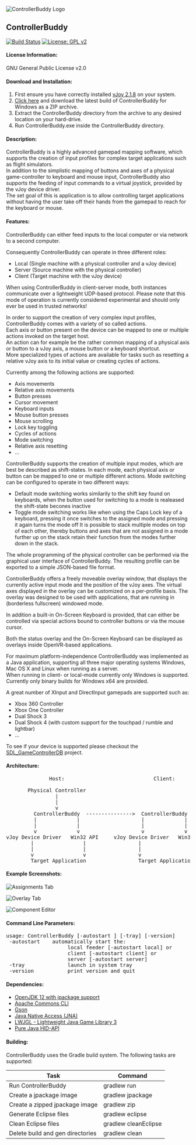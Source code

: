 ![ControllerBuddy Logo](https://github.com/bwRavencl/ControllerBuddy/raw/master/src/main/resources/icon_128.png
"ControllerBuddy")
## ControllerBuddy

[![Build Status](https://travis-ci.org/bwRavencl/ControllerBuddy.svg?branch=master)](https://travis-ci.org/bwRavencl/ControllerBuddy)
[![License: GPL v2](https://img.shields.io/badge/License-GPL%20v2-blue.svg)](https://www.gnu.org/licenses/old-licenses/gpl-2.0.en.html)

#### License Information:
GNU General Public License v2.0

#### Download and Installation:
1. First ensure you have correctly installed [vJoy 2.1.8](http://vjoystick.sourceforge.net) on your system.
2. [Click here](https://github.com/bwRavencl/ControllerBuddy/releases/latest) and download the latest build of ControllerBuddy for Windows as a ZIP archive.
3. Extract the ControllerBuddy directory from the archive to any desired location on your hard-drive.
4. Run ControllerBuddy.exe inside the ControllerBuddy directory.

#### Description:
ControllerBuddy is a highly advanced gamepad mapping software, which supports the creation of input profiles for complex target applications such as flight simulators.  
In addition to the simplistic mapping of buttons and axes of a physical game-controller to keyboard and mouse input, ControllerBuddy also supports the feeding of input commands to a virtual joystick, provided by the vJoy device driver.  
The set goal of this is application is to allow controlling target applications without having the user take off their hands from the gamepad to reach for the keyboard or mouse.

#### Features:
ControllerBuddy can either feed inputs to the local computer or via network to a second computer.

Consequently ControllerBuddy can operate in three different roles:
- Local (Single machine with a physical controller and a vJoy device)
- Server (Source machine with the physical controller)
- Client (Target machine with the vJoy device)

When using ControllerBuddy in client-server mode, both instances communicate over a lightweight UDP-based protocol.
Please note that this mode of operation is currently considered experimental and should only ever be used in trusted networks!

In order to support the creation of very complex input profiles, ControllerBuddy comes with a variety of so called actions.  
Each axis or button present on the device can be mapped to one or multiple actions invoked on the target host.  
An action can for example be the rather common mapping of a physical axis or button to a vJoy axis, a mouse button or a keyboard shortcut.  
More specialized types of actions are available for tasks such as resetting a relative vJoy axis to its initial value or creating cycles of actions.

Currently among the following actions are supported:
- Axis movements
- Relative axis movements
- Button presses
- Cursor movement
- Keyboard inputs
- Mouse button presses
- Mouse scrolling
- Lock key toggling
- Cycles of actions
- Mode switching
- Relative axis resetting
- ...

ControllerBuddy supports the creation of multiple input modes, which are best be described as shift-states.
In each mode, each physical axis or button can be mapped to one or multiple different actions.
Mode switching can be configured to operate in two different ways:
- Default mode switching works similarily to the shift key found on keyboards, when the button used for switching to a mode is realeased the shift-state becones inactive
- Toggle mode switching works like when using the Caps Lock key of a keyboard, pressing it once switches to the assigned mode and pressing it again turns the mode off
It is possible to stack multiple modes on top of each other, thereby buttons and axes that are not assigned in a mode further up on the stack retain their function from the modes further down in the stack.

The whole programming of the physical controller can be performed via the graphical user interface of ControllerBuddy.
The resulting profile can be exported to a simple JSON-based file format.

ControllerBuddy offers a freely moveable overlay window, that displays the currently active input mode and the position of the vJoy axes.
The virtual axes displayed in the overlay can be customized on a per-profile basis.
The overlay was designed to be used with applications, that are running in (borderless fullscreen) windowed mode.

In addition a built-in On-Screen Keyboard is provided, that can either be controlled via special actions bound to controller buttons or via the mouse cursor.

Both the status overlay and the On-Screen Keyboard can be displayed as overlays inside OpenVR-based applications.

For maximum platform-independence ControllerBuddy was implemented as a Java application, supporting all three major operating systems Windows, Mac OS X and Linux when running as a server.  
When running in client- or local-mode currently only Windows is supported.  
Currently only binary builds for Windows x64 are provided.

A great number of XInput and DirectInput gamepads are supported such as:
- Xbox 360 Controller
- Xbox One Controller
- Dual Shock 3
- Dual Shock 4 (with custom support for the touchpad / rumble and lightbar)
- ...

To see if your device is supported please checkout the [SDL_GameControllerDB](https://github.com/gabomdq/SDL_GameControllerDB) project.

#### Architecture:
<pre>
              Host:                             Client:

       Physical Controller
                |
                |
                v
         ControllerBuddy  --------------->  ControllerBuddy
         |             |                    |             |
         |             |                    |             |
         v             v                    v             v
vJoy Device Driver   Win32 API     vJoy Device Driver   Win32 API
        |                |                 |                |
        |                |                 |                |
        v                v                 v                v
        Target Application                 Target Application
</pre>

#### Example Screenshots:
![Assignments Tab](https://github.com/bwRavencl/ControllerBuddy/raw/master/example_screenshot_1.png)

![Overlay Tab](https://github.com/bwRavencl/ControllerBuddy/raw/master/example_screenshot_2.png)

![Component Editor](https://github.com/bwRavencl/ControllerBuddy/raw/master/example_screenshot_3.png)


#### Command Line Parameters:
<pre>
usage: ControllerBuddy [-autostart <arg>] [-tray] [-version]
 -autostart <arg>   automatically start the:
                    local feeder [-autostart local] or
                    client [-autostart client] or
                    server [-autostart server]
 -tray              launch in system tray
 -version           print version and quit
</pre>

#### Dependencies:
- [OpenJDK 12 with jpackage support](https://jdk.java.net/jpackage/)
- [Apache Commons CLI](https://commons.apache.org/proper/commons-cli)
- [Gson](https://github.com/google/gson)
- [Java Native Access (JNA)](https://github.com/java-native-access/jna)
- [LWJGL - Lightweight Java Game Library 3](https://www.lwjgl.org)
- [Pure Java HID-API](https://github.com/nyholku/purejavahidapi)

#### Building:
ControllerBuddy uses the Gradle build system. 
The following tasks are supported:

| Task                             | Command              |
| -------------------------------- | -------------------- |
| Run ControllerBuddy              | gradlew run          |
| Create a jpackage image          | gradlew jpackage     |
| Create a zipped jpackage image   | gradlew zip          |
| Generate Eclipse files           | gradlew eclipse      |
| Clean Eclipse files              | gradlew cleanEclipse |
| Delete build and gen directories | gradlew clean        |
